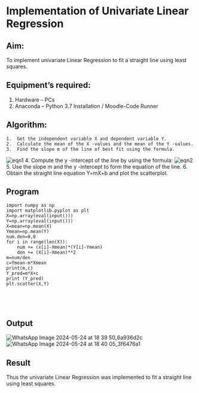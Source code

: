# Implementation of Univariate Linear Regression
## Aim:
To implement univariate Linear Regression to fit a straight line using least squares.
## Equipment’s required:
1.	Hardware – PCs
2.	Anaconda – Python 3.7 Installation / Moodle-Code Runner
## Algorithm:
```
1.	Get the independent variable X and dependent variable Y.
2.	Calculate the mean of the X -values and the mean of the Y -values.
3.	Find the slope m of the line of best fit using the formula.
```
 ![eqn1](./eq1.jpg)
4.	Compute the y -intercept of the line by using the formula:
![eqn2](./eq2.jpg)  
5.	Use the slope m and the y -intercept to form the equation of the line.
6.	Obtain the straight line equation Y=mX+b and plot the scatterplot.
## Program
```
import numpy as np
import matplotlib.pyplot as plt
X=np.array(eval(input()))
Y=np.array(eval(input()))
X=mean=np.mean(X)
Ymean=np.mean(Y)
num.den=0,0
for i in range(len(X)):
    num += (x[i]-Xmean)*(Y[i]-Ymean)
    den += (X[i]-Xmean)**2
m=num/den
c=Ymean-m*Xmean
print(m,c)
Y_pred=m*X+c
print (Y_pred)
plt.scatter(X,Y)





```
## Output
![WhatsApp Image 2024-05-24 at 18 39 50_6a936d2c](https://github.com/subha2406/Univariate-Linear-Regression/assets/155226504/bf668a57-b9e7-4987-9fc7-64bfe3c359b8)
![WhatsApp Image 2024-05-24 at 18 40 05_3f6476a1](https://github.com/subha2406/Univariate-Linear-Regression/assets/155226504/872ab18e-8e8e-467c-9908-7a181bddd21d)


## Result
Thus the univariate Linear Regression was implemented to fit a straight line using least squares.
